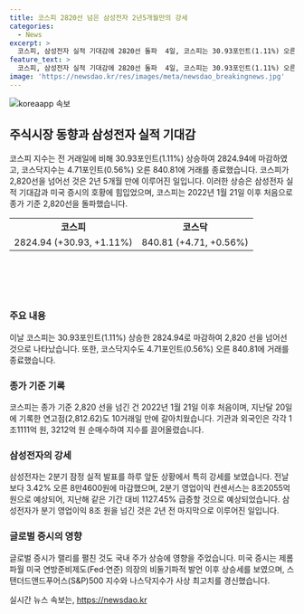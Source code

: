 ```yaml
---
title: 코스피 2820선 넘은 삼성전자 2년5개월만의 강세
categories:
  - News
excerpt: >
  코스피, 삼성전자 실적 기대감에 2820선 돌파  4일, 코스피는 30.93포인트(1.11%) 오른 2824.94로 마감했으며, 코스닥지수는 4.71포인트(0.56%) 상승한 840.81에 마감. 이는 삼성전자 실적 기대감과 미국 증시 호황에 힘입은 결과로, 분기 실적 발표를 앞둔 삼성전자가 특히 강세를 보였다. 또한, 미국 증시 랠리가 국내 주가 상승에도 긍정적인 영향을 미쳤다.
feature_text: >
  코스피, 삼성전자 실적 기대감에 2820선 돌파  4일, 코스피는 30.93포인트(1.11%) 오른 2824.94로 마감했으며, 코스닥지수는 4.71포인트(0.56%) 상승한 840.81에 마감. 이는 삼성전자 실적 기대감과 미국 증시 호황에 힘입은 결과로, 분기 실적 발표를 앞둔 삼성전자가 특히 강세를 보였다. 또한, 미국 증시 랠리가 국내 주가 상승에도 긍정적인 영향을 미쳤다.
image: 'https://newsdao.kr/res/images/meta/newsdao_breakingnews.jpg'
---
```


<p><img src="https://newsdao.kr/res/images/meta/newsdao_breakingnews.jpg" alt="koreaapp 속보" /></p>

<h2 data-ke-size="size26">주식시장 동향과 삼성전자 실적 기대감</h2>

<p data-ke-size="size16">코스피 지수는 전 거래일에 비해 30.93포인트(1.11%) 상승하여 2824.94에 마감하였고, 코스닥지수는 4.71포인트(0.56%) 오른 840.81에 거래를 종료했습니다. 코스피가 2,820선을 넘어선 것은 2년 5개월 만에 이루어진 일입니다. 이러한 상승은 삼성전자 실적 기대감과 미국 증시의 호황에 힘입었으며, 코스피는 2022년 1월 21일 이후 처음으로 종가 기준 2,820선을 돌파했습니다.</p>

<table style="height: 138px; width: 652px;">
<tbody>
<tr>
<td style="text-align: center; height: 17px;"><b>코스피</b></td>
<td style="text-align: center; height: 17px;"><b>코스닥</b></td>
</tr>
<tr>
<td style="text-align: center; height: 17px;">2824.94 (+30.93, +1.11%)</td>
<td style="text-align: center; height: 17px;">840.81 (+4.71, +0.56%)</td>
</tr>
</tbody>
</table>

<h3 data-ke-size="size24">주요 내용</h3>

<p data-ke-size="size16">이날 코스피는 30.93포인트(1.11%) 상승한 2824.94로 마감하여 2,820 선을 넘어선 것으로 나타났습니다. 또한, 코스닥지수도 4.71포인트(0.56%) 오른 840.81에 거래를 종료했습니다.</p>

<h3 data-ke-size="size24">종가 기준 기록</h3>

<p data-ke-size="size16">코스피는 종가 기준 2,820 선을 넘긴 건 2022년 1월 21일 이후 처음이며, 지난달 20일에 기록한 연고점(2,812.62)도 10거래일 만에 갈아치웠습니다. 기관과 외국인은 각각 1조1111억 원, 3212억 원 순매수하여 지수를 끌어올렸습니다.</p>

<h3 data-ke-size="size24">삼성전자의 강세</h3>

<p data-ke-size="size16">삼성전자는 2분기 잠정 실적 발표를 하루 앞둔 상황에서 특히 강세를 보였습니다. 전날보다 3.42% 오른 8만4600원에 마감했으며, 2분기 영업이익 컨센서스는 8조2055억 원으로 예상되어, 지난해 같은 기간 대비 1127.45% 급증할 것으로 예상되었습니다. 삼성전자가 분기 영업이익 8조 원을 넘긴 것은 2년 전 마지막으로 이루어진 일입니다.</p>

<h3 data-ke-size="size24">글로벌 증시의 영향</h3>

<p data-ke-size="size16">글로벌 증시가 랠리를 펼친 것도 국내 주가 상승에 영향을 주었습니다. 미국 증시는 제롬 파월 미국 연방준비제도(Fed·연준) 의장의 비둘기파적 발언 이후 상승세를 보였으며, 스탠더드앤드푸어스(S&P)500 지수와 나스닥지수가 사상 최고치를 경신했습니다.</p>
실시간 뉴스 속보는, <a href="https://newsdao.kr" rel="dofollow">https://newsdao.kr</a>


